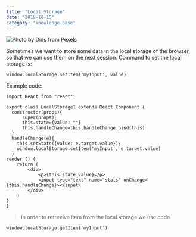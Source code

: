 ```yaml
---
title: "Local Storage"
date: "2019-10-15"
category: "knowledge-base"
---
```


![](https://i.imgur.com/zMFVLde.jpg "Photo by Dids from Pexels")

Sometimes we want to store some data in the local storage of the browser, so that we can use them on the next session. Command to set the local storage is:
```
window.localStorage.setItem('myInput', value)
```
Example code:
```
import React from "react";

export class LocalStorage1 extends React.Component {
  constructor(props){
      super(props);
      this.state={value: ""}
      this.handleChange=this.handleChange.bind(this)
  }
  handleChange(e){
    this.setState({value: e.target.value});
    window.localStorage.setItem('myInput', e.target.value)
  }
render () {
    return (
        <div>
            <p>{this.state.value}</p>
            <input type="text" name="stats" onChange={this.handleChange}></input>
        </div>
    )
}
}
```
> In order to retreeive item from the local storage we use code
```
window.localStorage.getItem('myInput')
```